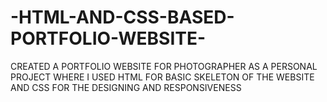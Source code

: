 # -HTML-AND-CSS-BASED-PORTFOLIO-WEBSITE-
CREATED A PORTFOLIO WEBSITE FOR PHOTOGRAPHER AS A PERSONAL PROJECT WHERE I USED HTML FOR BASIC SKELETON OF THE WEBSITE AND CSS FOR THE DESIGNING AND RESPONSIVENESS
